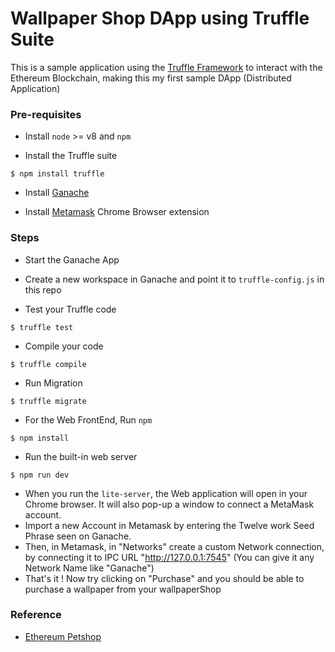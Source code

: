 # Wallpaper Shop DApp using Truffle Suite

This is a sample application using the [Truffle Framework](https://www.trufflesuite.com) to interact with the Ethereum Blockchain, making this my first sample DApp (Distributed Application)

### Pre-requisites

- Install `node` >= v8 and `npm`

- Install the Truffle suite

```
$ npm install truffle
```

- Install [Ganache](https://www.trufflesuite.com/ganache)

- Install [Metamask](https://metamask.io) Chrome Browser extension

### Steps

- Start the Ganache App
- Create a new workspace in Ganache and point it to `truffle-config.js` in this repo

- Test your Truffle code

```
$ truffle test
```

- Compile your code

```
$ truffle compile
```

- Run Migration

```
$ truffle migrate
```

- For the Web FrontEnd, Run `npm`

```
$ npm install
```

- Run the built-in web server

```
$ npm run dev
```

- When you run the `lite-server`, the Web application will open in your Chrome browser. It will also pop-up a window to connect a MetaMask account.
- Import a new Account in Metamask by entering the Twelve work Seed Phrase seen on Ganache.
- Then, in Metamask, in "Networks" create a custom Network connection, by connecting it to IPC URL "http://127.0.0.1:7545" (You can give it any Network Name like "Ganache")
- That's it ! Now try clicking on "Purchase" and you should be able to purchase a wallpaper from your wallpaperShop

### Reference

- [Ethereum Petshop](https://www.trufflesuite.com/tutorials/pet-shop)
